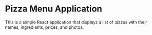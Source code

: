 # Pizza Menu Application

This is a simple React application that displays a list of pizzas with their names, ingredients, prices, and photos.

